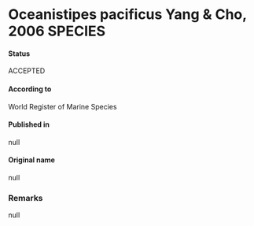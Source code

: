 Oceanistipes pacificus Yang & Cho, 2006 SPECIES
=======

#### Status
ACCEPTED

#### According to
World Register of Marine Species

#### Published in
null

#### Original name
null

### Remarks
null